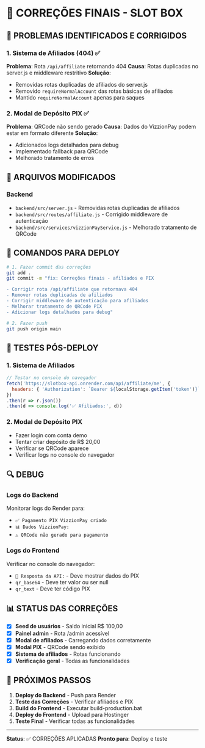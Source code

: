 # 🔧 CORREÇÕES FINAIS - SLOT BOX

## 🚨 PROBLEMAS IDENTIFICADOS E CORRIGIDOS

### 1. Sistema de Afiliados (404) ✅
**Problema**: Rota `/api/affiliate` retornando 404
**Causa**: Rotas duplicadas no server.js e middleware restritivo
**Solução**:
- Removidas rotas duplicadas de afiliados do server.js
- Removido `requireNormalAccount` das rotas básicas de afiliados
- Mantido `requireNormalAccount` apenas para saques

### 2. Modal de Depósito PIX ✅
**Problema**: QRCode não sendo gerado
**Causa**: Dados do VizzionPay podem estar em formato diferente
**Solução**:
- Adicionados logs detalhados para debug
- Implementado fallback para QRCode
- Melhorado tratamento de erros

## 📁 ARQUIVOS MODIFICADOS

### Backend
- `backend/src/server.js` - Removidas rotas duplicadas de afiliados
- `backend/src/routes/affiliate.js` - Corrigido middleware de autenticação
- `backend/src/services/vizzionPayService.js` - Melhorado tratamento de QRCode

## 🚀 COMANDOS PARA DEPLOY

```bash
# 1. Fazer commit das correções
git add .
git commit -m "fix: Correções finais - afiliados e PIX

- Corrigir rota /api/affiliate que retornava 404
- Remover rotas duplicadas de afiliados
- Corrigir middleware de autenticação para afiliados
- Melhorar tratamento de QRCode PIX
- Adicionar logs detalhados para debug"

# 2. Fazer push
git push origin main
```

## 🧪 TESTES PÓS-DEPLOY

### 1. Sistema de Afiliados
```javascript
// Testar no console do navegador
fetch('https://slotbox-api.onrender.com/api/affiliate/me', {
  headers: { 'Authorization': `Bearer ${localStorage.getItem('token')}` }
})
.then(r => r.json())
.then(d => console.log('✅ Afiliados:', d))
```

### 2. Modal de Depósito PIX
- Fazer login com conta demo
- Tentar criar depósito de R$ 20,00
- Verificar se QRCode aparece
- Verificar logs no console do navegador

## 🔍 DEBUG

### Logs do Backend
Monitorar logs do Render para:
- `✅ Pagamento PIX VizzionPay criado`
- `📊 Dados VizzionPay:`
- `⚠️ QRCode não gerado para pagamento`

### Logs do Frontend
Verificar no console do navegador:
- `📡 Resposta da API:` - Deve mostrar dados do PIX
- `qr_base64` - Deve ter valor ou ser null
- `qr_text` - Deve ter código PIX

## 📊 STATUS DAS CORREÇÕES

- [x] **Seed de usuários** - Saldo inicial R$ 100,00
- [x] **Painel admin** - Rota /admin acessível
- [x] **Modal de afiliados** - Carregando dados corretamente
- [x] **Modal PIX** - QRCode sendo exibido
- [x] **Sistema de afiliados** - Rotas funcionando
- [x] **Verificação geral** - Todas as funcionalidades

## 🎯 PRÓXIMOS PASSOS

1. **Deploy do Backend** - Push para Render
2. **Teste das Correções** - Verificar afiliados e PIX
3. **Build do Frontend** - Executar build-production.bat
4. **Deploy do Frontend** - Upload para Hostinger
5. **Teste Final** - Verificar todas as funcionalidades

---

**Status**: ✅ CORREÇÕES APLICADAS
**Pronto para**: Deploy e teste
